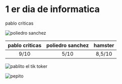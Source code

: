 # 1 er dia de informatica
pablo criticas

![poliedro sanchez](https://github.com/user-attachments/assets/4b0fa7d3-a6c6-4027-9b3f-d425e53e04c5)

|pablo criticas|poliedro sanchez|hamster|
|:-:|:-:|:-:|
|9/10|5/10|8,5/10|

![pablito el tik toker](https://github.com/user-attachments/assets/a757f6da-b37e-48e9-af67-769e3f3d4722)

![pepito](https://github.com/user-attachments/assets/93a4ae40-cab9-440b-8741-c12f459cc5d2)
